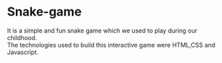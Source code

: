 # Snake-game
It is a simple and fun snake game which we used to play during our childhood.<br>
The technologies used to build this interactive game were HTML,CSS and Javascript.<br>

